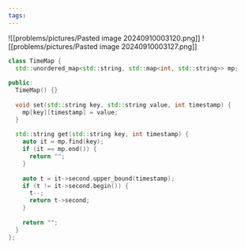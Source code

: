 ```yaml
---
tags:
---
```

![[problems/pictures/Pasted image 20240910003120.png]]
![[problems/pictures/Pasted image 20240910003127.png]]

```c++
class TimeMap {  
  std::unordered_map<std::string, std::map<int, std::string>> mp;  
  
public:  
  TimeMap() {}  
  
  void set(std::string key, std::string value, int timestamp) {  
    mp[key][timestamp] = value;  
  }  
  
  std::string get(std::string key, int timestamp) {  
    auto it = mp.find(key);  
    if (it == mp.end()) {  
      return "";  
    }  
  
    auto t = it->second.upper_bound(timestamp);  
    if (t != it->second.begin()) {  
      t--;  
      return t->second;  
    }  
  
    return "";  
  }  
};
```